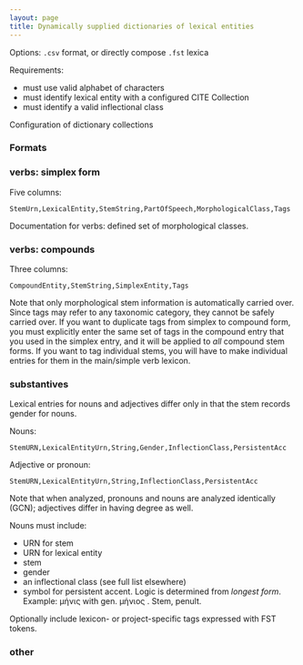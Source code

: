 ```yaml
---
layout: page
title: Dynamically supplied dictionaries of lexical entities
---
```


Options: `.csv` format, or directly compose `.fst` lexica

Requirements:

- must use valid alphabet of characters
- must identify lexical entity with a configured CITE Collection
- must identify a valid inflectional class


Configuration of dictionary collections


### Formats

### verbs: simplex form

Five columns:

    StemUrn,LexicalEntity,StemString,PartOfSpeech,MorphologicalClass,Tags

Documentation for verbs:  defined set of morphological classes.


### verbs: compounds

Three columns:

    CompoundEntity,StemString,SimplexEntity,Tags

Note that only morphological stem information is automatically carried over.  Since tags may refer to any taxonomic category, they cannot be safely carried over.  If you want to duplicate tags from simplex to compound form, you must explicitly enter the same set of tags in the compound entry that you used in the simplex entry, and it will be applied to *all* compound stem forms.  If you want to tag individual stems, you will have to make individual entries for them in the main/simple verb lexicon.


### substantives

Lexical entries for nouns and adjectives differ only in that the stem records gender for nouns.

Nouns:

    StemURN,LexicalEntityUrn,String,Gender,InflectionClass,PersistentAcc

Adjective or pronoun:

    StemURN,LexicalEntityUrn,String,InflectionClass,PersistentAcc


Note that when analyzed, pronouns and nouns are analyzed identically (GCN); adjectives differ in having degree as well.

Nouns must include:

- URN for stem
- URN for lexical entity
- stem
- gender
- an inflectional class (see full list elsewhere)
- symbol for persistent accent. Logic is determined from *longest form*.  Example: μήνις  with gen. μήνιος .  Stem, penult.



Optionally include lexicon- or project-specific tags expressed with FST tokens.


### other
